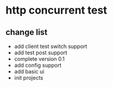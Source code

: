 # http concurrent test

## change list

- add client test switch support
- add test post support
- complete version 0.1
- add config support
- add basic ui
- init projects